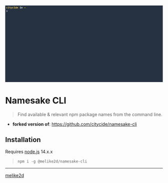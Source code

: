![](assets/preview.gif)

# Namesake CLI

> Find available & relevant npm package names from the command line.

- **forked version of**: https://github.com/citycide/namesake-cli

## Installation

Requires [node.js](https://nodejs.org) 14.x.x

> ```shell script
> npm i -g @melike2d/namesake-cli
> ```

---

[melike2d](https://melike2d.me)
